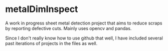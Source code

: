 # metalDimInspect

A work in progress sheet metal detection project that aims to reduce scraps by reporting defective cuts. Mainly uses opencv and pandas.  





Since I don't really know how to use github that well, I have included several past iterations of projects in the files as well.
